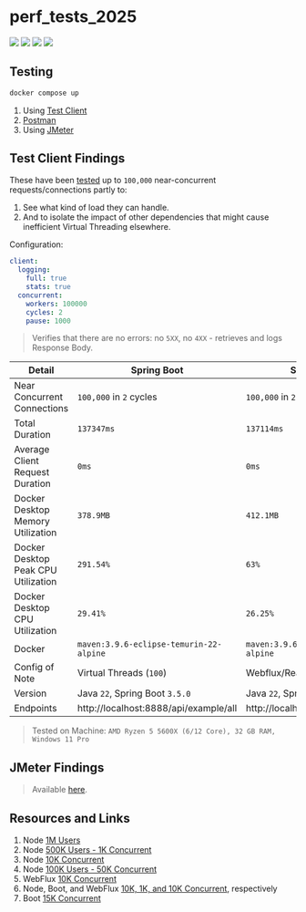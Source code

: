 # perf_tests_2025

[![](https://img.shields.io/badge/Spring%20Boot-3.5.0-green.svg)](https://spring.io/projects/spring-boot)
[![](https://img.shields.io/badge/Maven-3.8.6-white.svg)](https://maven.apache.org/download.cgi)
[![](https://img.shields.io/badge/Node.js-23.11.1-yellowgreen.svg)](https://nodejs.org/en/) 
[![](https://img.shields.io/badge/Docker-blue.svg)](https://www.docker.com/) 

## Testing

```bash
docker compose up
```

1. Using [Test Client](https://github.com/Thoughtscript/test_client)
2. [Postman](https://www.postman.com/)
3. Using [JMeter](https://jmeter.apache.org/)

## Test Client Findings

These have been [tested](https://github.com/Thoughtscript/test_client) up to `100,000` near-concurrent requests/connections partly to:
1. See what kind of load they can handle.
2. And to isolate the impact of other dependencies that might cause inefficient Virtual Threading elsewhere.

Configuration:
```yaml
client:
  logging:
    full: true
    stats: true
  concurrent:
    workers: 100000
    cycles: 2
    pause: 1000
```

> Verifies that there are no errors: no `5XX`, no `4XX` - retrieves and logs Response Body.

| Detail  | Spring Boot | Spring WebFlux | Node.js | 
| ---  | --- | --- | --- | 
| Near Concurrent Connections  | `100,000` in `2` cycles | `100,000` in `2` cycles |  `100,000` in `2` cycles |
| Total Duration | `137347ms`  |  `137114ms` | `131182ms` |
| Average Client Request Duration | `0ms` | `0ms` | `0ms` |
| Docker Desktop Memory Utilization | `378.9MB` | `412.1MB` | `224.4MB` |
| Docker Desktop Peak CPU Utilization  | `291.54%` | `63%` | `25.83%` |
| Docker Desktop CPU Utilization  | `29.41%` | `26.25%` |  `27.43%` |
| Docker  | `maven:3.9.6-eclipse-temurin-22-alpine` | `maven:3.9.6-eclipse-temurin-22-alpine` | `node:23.11.1` |
| Config of Note  | Virtual Threads (`100`) | Webflux/Reactor Threads (`5-10`) |  HTTPS Fork Cluster (`8`) |
| Version | Java `22`, Spring Boot `3.5.0` | Java `22`, Spring Boot `3.5.0` | Node `23.11.1` |
| Endpoints | http://localhost:8888/api/example/all | http://localhost:7777/api/example/all | https://localhost:8787/api/example/all |

> Tested on Machine: `AMD Ryzen 5 5600X (6/12 Core), 32 GB RAM, Windows 11 Pro`

## JMeter Findings

> Available [here](./_jmeter/).


## Resources and Links

1. Node [1M Users](https://noncodersuccess.medium.com/how-id-scale-a-website-to-1-million-users-with-node-js-examples-53fb58c22302)
2. Node [500K Users - 1K Concurrent](https://medium.com/unboxd/how-i-built-an-app-with-500-000-users-in-5-days-on-a-100-server-77deeb238e83)
3. Node [10K Concurrent](https://www.metabrew.com/article/a-million-user-comet-application-with-mochiweb-part-1)
4. Node [100K Users - 50K Concurrent](https://blog.devgenius.io/how-a-failed-startup-led-me-to-master-node-js-design-patterns-c9dd88e46afe)
5. WebFlux [10K Concurrent](https://aabir-hassan.medium.com/demystifying-spring-webflux-the-event-loop-threading-models-and-schedulers-part-1-7d2711d2f60e)
6. Node, Boot, and WebFlux [10K, 1K, and 10K Concurrent](https://www.brilworks.com/blog/node-js-vs-spring-boot/), respectively
7. Boot [15K Concurrent](https://haril.dev/en/blog/2023/11/10/Spring-MVC-Traffic-Testing)